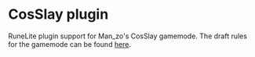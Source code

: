 # CosSlay plugin
RuneLite plugin support for Man_zo's CosSlay gamemode.  The draft rules for the
gamemode can be found [here](docs/CosSlay.md).
